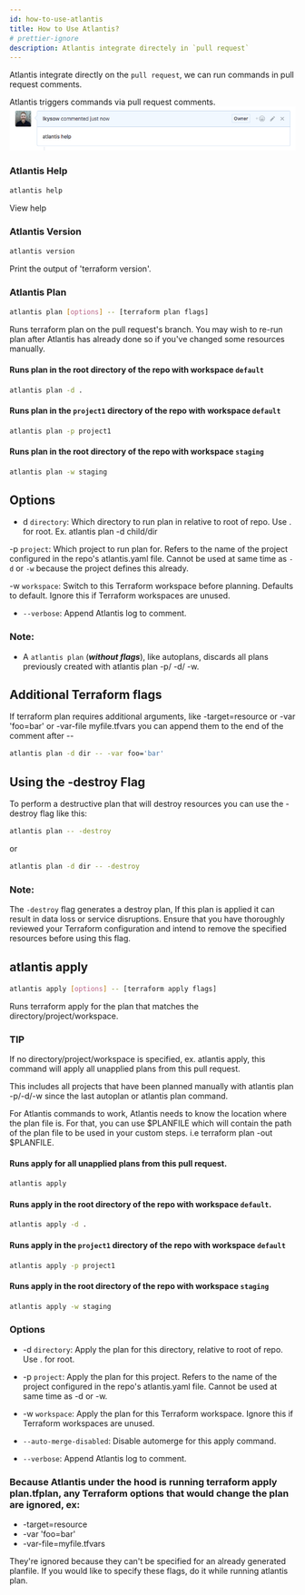 ```yaml
---
id: how-to-use-atlantis
title: How to Use Atlantis?
# prettier-ignore
description: Atlantis integrate directely in `pull request`
---
```


Atlantis integrate directly on the `pull request`, we can run commands in pull request comments.

Atlantis triggers commands via pull request comments.
![atlantis](./assets/pr-comment-help.png)

### Atlantis Help

```bash
atlantis help
```

View help

### Atlantis Version

```bash
atlantis version
```

Print the output of 'terraform version'.

### Atlantis Plan

```bash
atlantis plan [options] -- [terraform plan flags]
```

Runs terraform plan on the pull request's branch.
You may wish to re-run plan after Atlantis has already done so if you've changed some resources manually.

#### Runs plan in the root directory of the repo with workspace `default`

```bash
atlantis plan -d .
```

#### Runs plan in the `project1` directory of the repo with workspace `default`

```bash
atlantis plan -p project1
```

#### Runs plan in the root directory of the repo with workspace `staging`

```bash
atlantis plan -w staging
```

## Options

- d `directory`: Which directory to run plan in relative to root of repo. Use . for root.
Ex. atlantis plan -d child/dir

-p `project`: Which project to run plan for. Refers to the name of the project configured in the repo's atlantis.yaml file. Cannot be used at same time as `-d` or `-w` because the project defines this already.

-w `workspace`: Switch to this Terraform workspace before planning. Defaults to default. Ignore this if Terraform workspaces are unused.

- `--verbose`: Append Atlantis log to comment.

### Note:

- A `atlantis plan` (***without flags***), like autoplans, discards all plans previously created with atlantis plan -p/ -d/ -w.

## Additional Terraform flags

If terraform plan requires additional arguments, like -target=resource or -var 'foo=bar' or -var-file myfile.tfvars you can append them to the end of the comment after --

```bash
atlantis plan -d dir -- -var foo='bar'
```

## Using the -destroy Flag

To perform a destructive plan that will destroy resources you can use the -destroy flag like this:

```bash
atlantis plan -- -destroy
```

or

```bash
atlantis plan -d dir -- -destroy
```
### Note:

The `-destroy` flag generates a destroy plan, If this plan is applied it can result in data loss or service disruptions. Ensure that you have thoroughly reviewed your Terraform configuration and intend to remove the specified resources before using this flag.

## atlantis apply

```bash
atlantis apply [options] -- [terraform apply flags]
```
Runs terraform apply for the plan that matches the directory/project/workspace.

### TIP

If no directory/project/workspace is specified, ex. atlantis apply, this command will apply all unapplied plans from this pull request.

This includes all projects that have been planned manually with atlantis plan -p/-d/-w since the last autoplan or atlantis plan command.

For Atlantis commands to work, Atlantis needs to know the location where the plan file is. For that, you can use $PLANFILE which will contain the path of the plan file to be used in your custom steps. i.e terraform plan -out $PLANFILE.

#### Runs apply for all unapplied plans from this pull request.

```bash
atlantis apply
```

#### Runs apply in the root directory of the repo with workspace `default`.

```bash
atlantis apply -d .
```

#### Runs apply in the `project1` directory of the repo with workspace `default`

```bash
atlantis apply -p project1
```

#### Runs apply in the root directory of the repo with workspace `staging`

```bash
atlantis apply -w staging
```

### Options

- -d `directory`: Apply the plan for this directory, relative to root of repo. Use . for root.

- -p `project`: Apply the plan for this project. Refers to the name of the project configured in the repo's atlantis.yaml file. Cannot be used at same time as -d or -w.

- -w `workspace`: Apply the plan for this Terraform workspace. Ignore this if Terraform workspaces are unused.

- `--auto-merge-disabled`: Disable automerge for this apply command.

- `--verbose`: Append Atlantis log to comment.

### Because Atlantis under the hood is running terraform apply plan.tfplan, any Terraform options that would change the plan are ignored, ex:

- -target=resource
- -var 'foo=bar'
- -var-file=myfile.tfvars

They're ignored because they can't be specified for an already generated planfile. If you would like to specify these flags, do it while running atlantis plan.
